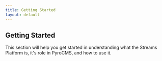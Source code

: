 ```yaml
---
title: Getting Started
layout: default
---
```


## Getting Started[](#getting-started)

This section will help you get started in understanding what the Streams Platform is, it's role in PyroCMS, and how to use it.

